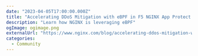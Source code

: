 ```yaml
---
date: "2023-04-05T17:00:00.000Z"
title: "Accelerating DDoS Mitigation with eBPF in F5 NGINX App Protect DoS"
description: "Learn how NGINX is leveraging eBPF"
ogImage: ogimage.png
externalUrl: "https://www.nginx.com/blog/accelerating-ddos-mitigation-with-ebpf-in-f5-nginx-app-protect-dos/"
categories:
  - Community
---
```

